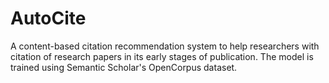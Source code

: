 # AutoCite
A content-based citation recommendation system to help researchers with citation of research papers in its early stages of publication. The model is trained using Semantic Scholar's OpenCorpus dataset.
